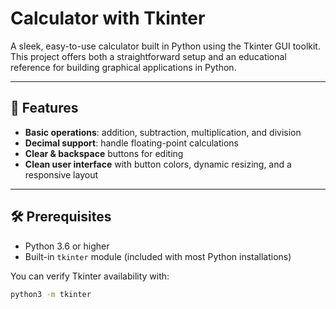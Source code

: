 # Calculator with Tkinter

A sleek, easy-to-use calculator built in Python using the Tkinter GUI toolkit. This project offers both a straightforward setup and an educational reference for building graphical applications in Python.

---

## 🌟 Features

- **Basic operations**: addition, subtraction, multiplication, and division  
- **Decimal support**: handle floating-point calculations  
- **Clear & backspace** buttons for editing  
- **Clean user interface** with button colors, dynamic resizing, and a responsive layout

---

## 🛠️ Prerequisites

- Python 3.6 or higher  
- Built-in `tkinter` module (included with most Python installations)

You can verify Tkinter availability with:

```bash
python3 -m tkinter

